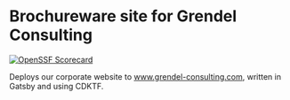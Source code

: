 # Brochureware site for Grendel Consulting
[![OpenSSF Scorecard](https://api.scorecard.dev/projects/github.com/grendel-consulting/www.grendel-consulting.com/badge)](https://scorecard.dev/viewer/?uri=github.com/grendel-consulting/www.grendel-consulting.com)


Deploys our corporate website to www.grendel-consulting.com, written in Gatsby and using CDKTF.
